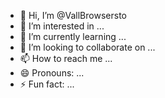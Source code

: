 - 👋 Hi, I’m @VallBrowsersto
- 👀 I’m interested in ...
- 🌱 I’m currently learning ...
- 💞️ I’m looking to collaborate on ...
- 📫 How to reach me ...
- 😄 Pronouns: ...
- ⚡ Fun fact: ...

<!---
VallBrowsersto/VallBrowsersto is a ✨ special ✨ repository because its `README.md` (this file) appears on your GitHub profile.
You can click the Preview link to take a look at your changes.
--->
